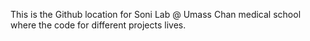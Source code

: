
This is the Github location for Soni Lab @ Umass Chan medical school where the code for different projects lives.
